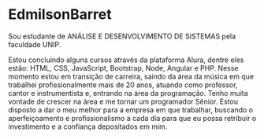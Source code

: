 # EdmilsonBarret
Sou estudante de ANÁLISE E DESENVOLVIMENTO DE SISTEMAS pela faculdade UNIP.

Estou concluindo alguns cursos através da plataforma Alura, dentre eles estão: HTML, CSS, JavaScript, Bootstrap, 
Node, Angular e PHP. 
Nesse momento estou em transição de carreira, saindo da área da música em que trabalhei profissionalmente mais de 20 anos, atuando como professor, cantor e instrumentista e, entrando na área da programação.
Tenho muita vontade de crescer na área e me tornar um programador Sênior.
Estou disposto a dar o meu melhor para a empresa em que trabalhar, buscando o aperfeiçoamento e profissionalismo a cada dia para que eu possa retribuir o investimento e a confiança depositados em mim.
 
